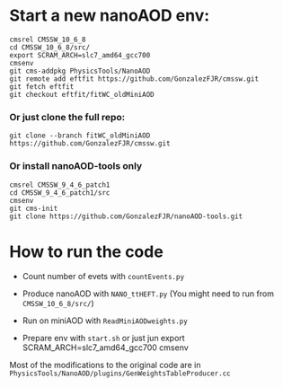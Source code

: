 # Start a new nanoAOD env:

    cmsrel CMSSW_10_6_8
    cd CMSSW_10_6_8/src/
    export SCRAM_ARCH=slc7_amd64_gcc700
    cmsenv
    git cms-addpkg PhysicsTools/NanoAOD
    git remote add eftfit https://github.com/GonzalezFJR/cmssw.git
    git fetch eftfit
    git checkout eftfit/fitWC_oldMiniAOD

### Or just clone the full repo:

    git clone --branch fitWC_oldMiniAOD https://github.com/GonzalezFJR/cmssw.git

### Or install nanoAOD-tools only

    cmsrel CMSSW_9_4_6_patch1
    cd CMSSW_9_4_6_patch1/src
    cmsenv
    git cms-init 
    git clone https://github.com/GonzalezFJR/nanoAOD-tools.git


# How to run the code

- Count number of evets with `countEvents.py`

- Produce nanoAOD with `NANO_ttHEFT.py` (You might need to run from `CMSSW_10_6_8/src/`)

- Run on miniAOD with `ReadMiniAODweights.py`

- Prepare env with `start.sh` or just jun
    export SCRAM_ARCH=slc7_amd64_gcc700
    cmsenv

Most of the modifications to the original code are in `PhysicsTools/NanoAOD/plugins/GenWeightsTableProducer.cc`

